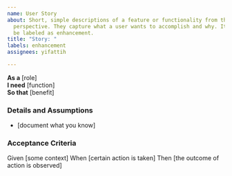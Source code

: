 ```yaml
---
name: User Story
about: Short, simple descriptions of a feature or functionality from the end-user's
  perspective. They capture what a user wants to accomplish and why. It will usually
  be labeled as enhancement.
title: "Story: " 
labels: enhancement
assignees: yifattih

---
```

**As a** [role]  
**I need** [function]  
**So that** [benefit]  
      
### Details and Assumptions
* [document what you know]     
 
### Acceptance Criteria
Given [some context]
When [certain action is taken]
Then [the outcome of action is observed]